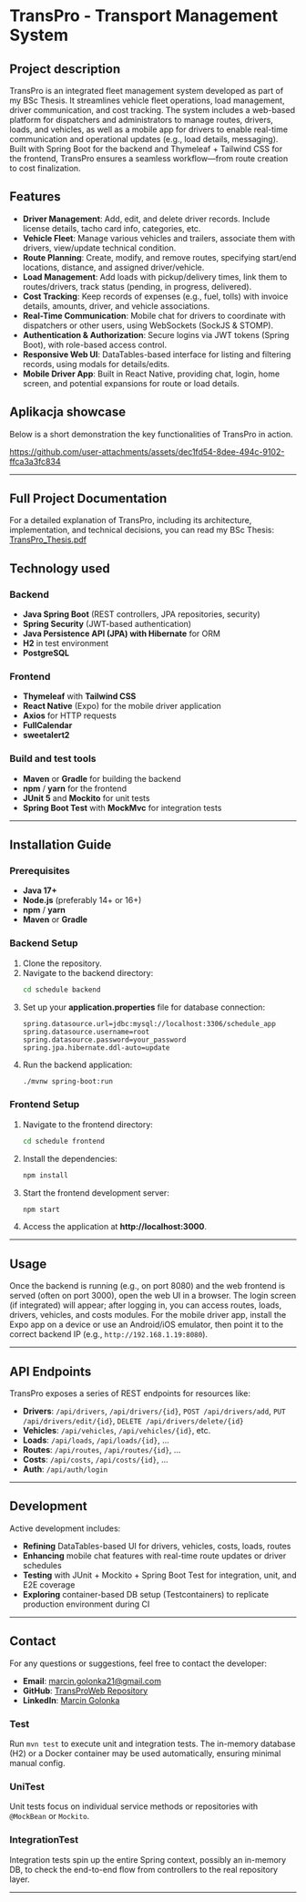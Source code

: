 # TransPro - Transport Management System

## Project description
TransPro is an integrated fleet management system developed as part of my BSc Thesis. It streamlines vehicle fleet operations, load management, driver communication, and cost tracking. The system includes a web-based platform for dispatchers and administrators to manage routes, drivers, loads, and vehicles, as well as a mobile app for drivers to enable real-time communication and operational updates (e.g., load details, messaging). Built with Spring Boot for the backend and Thymeleaf + Tailwind CSS for the frontend, TransPro ensures a seamless workflow—from route creation to cost finalization.

## Features
- **Driver Management**: Add, edit, and delete driver records. Include license details, tacho card info, categories, etc.
- **Vehicle Fleet**: Manage various vehicles and trailers, associate them with drivers, view/update technical condition.
- **Route Planning**: Create, modify, and remove routes, specifying start/end locations, distance, and assigned driver/vehicle.
- **Load Management**: Add loads with pickup/delivery times, link them to routes/drivers, track status (pending, in progress, delivered).
- **Cost Tracking**: Keep records of expenses (e.g., fuel, tolls) with invoice details, amounts, driver, and vehicle associations.
- **Real-Time Communication**: Mobile chat for drivers to coordinate with dispatchers or other users, using WebSockets (SockJS & STOMP).
- **Authentication & Authorization**: Secure logins via JWT tokens (Spring Boot), with role-based access control.
- **Responsive Web UI**: DataTables-based interface for listing and filtering records, using modals for details/edits.
- **Mobile Driver App**: Built in React Native, providing chat, login, home screen, and potential expansions for route or load details.

## Aplikacja showcase
Below is a short demonstration the key functionalities of TransPro in action.  


https://github.com/user-attachments/assets/dec1fd54-8dee-494c-9102-ffca3a3fc834


---

## Full Project Documentation
For a detailed explanation of TransPro, including its architecture, implementation, and technical decisions, you can read my BSc Thesis:
[TransPro_Thesis.pdf](https://github.com/user-attachments/files/19061417/TransPro_Thesis.pdf)


## Technology used

### Backend
- **Java Spring Boot** (REST controllers, JPA repositories, security)
- **Spring Security** (JWT-based authentication)
- **Java Persistence API (JPA) with Hibernate** for ORM
- **H2** in test environment
- **PostgreSQL**

### Frontend
- **Thymeleaf** with **Tailwind CSS**
- **React Native** (Expo) for the mobile driver application
- **Axios** for HTTP requests
- **FullCalendar**
- **sweetalert2**

### Build and test tools
- **Maven** or **Gradle** for building the backend
- **npm** / **yarn** for the frontend
- **JUnit 5** and **Mockito** for unit tests
- **Spring Boot Test** with **MockMvc** for integration tests

---

## Installation Guide

### Prerequisites
- **Java 17+**
- **Node.js** (preferably 14+ or 16+)
- **npm** / **yarn**
- **Maven** or **Gradle**

### Backend Setup
1. Clone the repository.
2. Navigate to the backend directory:
   ```sh
   cd schedule backend
   ```
3. Set up your **application.properties** file for database connection:
   ```properties
   spring.datasource.url=jdbc:mysql://localhost:3306/schedule_app
   spring.datasource.username=root
   spring.datasource.password=your_password
   spring.jpa.hibernate.ddl-auto=update
   ```
4. Run the backend application:
   ```sh
   ./mvnw spring-boot:run
   ```

### Frontend Setup
1. Navigate to the frontend directory:
   ```sh
   cd schedule frontend
   ```
2. Install the dependencies:
   ```sh
   npm install
   ```
3. Start the frontend development server:
   ```sh
   npm start
   ```
4. Access the application at **http://localhost:3000**.
---

## Usage
Once the backend is running (e.g., on port 8080) and the web frontend is served (often on port 3000), open the web UI in a browser. The login screen (if integrated) will appear; after logging in, you can access routes, loads, drivers, vehicles, and costs modules. For the mobile driver app, install the Expo app on a device or use an Android/iOS emulator, then point it to the correct backend IP (e.g., `http://192.168.1.19:8080`).

---

## API Endpoints
TransPro exposes a series of REST endpoints for resources like:
- **Drivers**: `/api/drivers`, `/api/drivers/{id}`, `POST /api/drivers/add`, `PUT /api/drivers/edit/{id}`, `DELETE /api/drivers/delete/{id}`
- **Vehicles**: `/api/vehicles`, `/api/vehicles/{id}`, etc.
- **Loads**: `/api/loads`, `/api/loads/{id}`, ...
- **Routes**: `/api/routes`, `/api/routes/{id}`, ...
- **Costs**: `/api/costs`, `/api/costs/{id}`, ...
- **Auth**: `/api/auth/login`

---

## Development
Active development includes:
- **Refining** DataTables-based UI for drivers, vehicles, costs, loads, routes
- **Enhancing** mobile chat features with real-time route updates or driver schedules
- **Testing** with JUnit + Mockito + Spring Boot Test for integration, unit, and E2E coverage
- **Exploring** container-based DB setup (Testcontainers) to replicate production environment during CI

---


## Contact
For any questions or suggestions, feel free to contact the developer:
- **Email**: marcin.golonka21@gmail.com  
- **GitHub**: [TransProWeb Repository](https://github.com/Golonka-Ma/TransProWeb)  
- **LinkedIn**: [Marcin Golonka](https://www.linkedin.com/in/marcin-golonka-4510a928b/)  

### Test
Run `mvn test` to execute unit and integration tests. The in-memory database (H2) or a Docker container may be used automatically, ensuring minimal manual config.

### UniTest
Unit tests focus on individual service methods or repositories with `@MockBean` or `Mockito`.

### IntegrationTest
Integration tests spin up the entire Spring context, possibly an in-memory DB, to check the end-to-end flow from controllers to the real repository layer.


---


